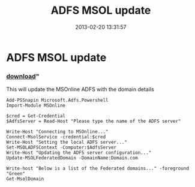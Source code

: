 ﻿---
pid:            3969
parent:         0
children:       
poster:         AdrianWoodrup
title:          ADFS MSOL update
date:           2013-02-20 13:31:57
format:         posh
---

# ADFS MSOL update

### [download](3969.ps1)"

This will update the MSOnline ADFS with the domain details

```posh
Add-PSSnapin Microsoft.Adfs.Powershell 
Import-Module MSOnline

$cred = Get-Credential 
$AdfsServer = Read-Host "Please type the name of the ADFS server"

Write-Host "Connecting to MSOnline..."
Connect-MsolService -credential:$cred
Write-Host "Setting the local ADFS server..."
Set-MSOLADFSContext -Computer:$AdfsServer
Write-Host "Updating the ADFS server configuration..."
Update-MSOLFederatedDomain -DomainName:Domain.com

Write-host "Below is a list of the Federated domains..." -foreground "Green"
Get-MsolDomain 
```
